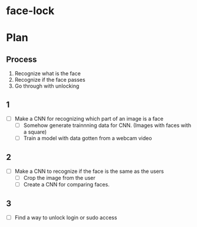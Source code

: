 # face-lock

# Plan

## Process
1. Recognize what is the face
2. Recognize if the face passes
3. Go through with unlocking


## 1

- [ ] Make a CNN for recognizing which part of an image is a face
  - [ ] Somehow generate trainnning data for CNN. 
  (Images with faces with a square)
  - [ ] Train a model with data gotten from a webcam video

## 2
- [ ] Make a CNN to recognize if the face is the same as the users
  - [ ] Crop the image from the user
  - [ ] Create a CNN for comparing faces.

## 3
- [ ] Find a way to unlock login or sudo access




